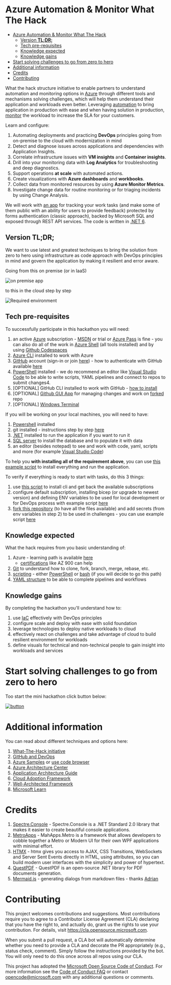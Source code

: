 # Azure Automation & Monitor What The Hack

<!-- TOC -->

* [Azure Automation & Monitor What The Hack](#azure-automation--monitor-what-the-hack)
    * [Version **TL;DR;**](#version-tldr)
    * [Tech pre-requisites](#tech-pre-requisites)
    * [Knowledge expected](#knowledge-expected)
    * [Knowledge gains](#knowledge-gains)
* [Start solving challenges to go from zero to hero](#start-solving-challenges-to-go-from-zero-to-hero)
* [Additional information](#additional-information)
* [Credits](#credits)
* [Contributing](#contributing)

<!-- TOC -->

What the hack structure initiative to enable partners to understand automation and monitoring options
in [Azure](https://portal.azure.com) through
different tools and mechanisms solving challenges, which will help them understand their application and workloads even
better. Leveraging [automation](https://docs.microsoft.com/en-us/azure/automation/) to bring application in production
with ease and when having solution in production,
[monitor](https://docs.microsoft.com/en-us/azure/azure-monitor/overview) the workload to increase the SLA for your
customers.

Learn and configure:

1. Automating deployments and practicing **DevOps** principles going from on-premise to the cloud with modernization in
   mind
2. Detect and diagnose issues across applications and dependencies with Application Insights.
3. Correlate infrastructure issues with **VM insights** and **Container insights**.
4. Drill into your monitoring data with **Log Analytics** for troubleshooting and deep diagnostics.
5. Support operations **at scale** with automated actions.
6. Create visualizations with **Azure dashboards** and **workbooks**.
7. Collect data from monitored resources by using **Azure Monitor Metrics**.
8. Investigate change data for routine monitoring or for triaging incidents by using Change Analysis.

We will work with [an app](src) for tracking your work tasks (and make some of them public with an ability for users to
provide
feedback) protected by forms authentication (classic approach), backed by Microsoft SQL and exposed through REST API
services. The code is written in [.NET 6](https://dot.net).

## Version **TL;DR;**

We want to use latest and greatest techniques to bring the solution from zero to hero using infrastructure as code
approach with DevOps principles in mind and govern the application by making it resilient and error aware.

Going from this on premise (or in IaaS)

![on premise app](https://webeudatastorage.blob.core.windows.net/web/OnPremArchitecture.png)

to this in the cloud step by step

![Required environment](https://webeudatastorage.blob.core.windows.net/web/ama-container-app-basic-info.png)

## Tech pre-requisites

To successfully participate in this hackathon you will need:

1. an active [Azure](https://www.azure.com) subscription - [MSDN](https://my.visualstudio.com) or trial
   or [Azure Pass](https://microsoftazurepass.com) is fine - you can also do all of the work
   in [Azure Shell](https://shell.azure.com) (all tools installed) and by
   using [Github Codespaces](https://docs.github.com/en/codespaces/developing-in-codespaces/creating-a-codespace)
2. [Azure CLI](https://learn.microsoft.com/en-us/cli/azure/) installed to work with Azure
3. [GitHub](https://github.com/) account (sign-in or join [here](https://github.com/join)) - how to authenticate with
   GitHub
   available [here](https://docs.github.com/en/get-started/quickstart/set-up-git#authenticating-with-github-from-git)
4. [PowerShell](https://learn.microsoft.com/en-us/powershell/scripting/install/installing-powershell-on-windows?view=powershell-7.2)
   installed - we do recommend an editor like [Visual Studio Code](https://code.visualstudio.com) to be able to write
   scripts, YAML pipelines and connect to repos to submit changes4.
5. [OPTIONAL] GitHub CLI installed to work with GitHub - [how to install](https://cli.github.com/manual/installation)
6. [OPTIONAL] [Github GUI App](https://desktop.github.com/) for managing changes and work
   on [forked](https://docs.github.com/en/get-started/quickstart/fork-a-repo) repo
7. [OPTIONAL] [Windows Terminal](https://learn.microsoft.com/en-us/windows/terminal/install)

If you will be working on your local machines, you will need to have:

1. [Powershell](https://learn.microsoft.com/en-us/powershell/scripting/install/installing-powershell-on-windows?view=powershell-7.2)
   installed
2. git installed - instructions step by step [here](https://docs.github.com/en/get-started/quickstart/set-up-git)
3. [.NET](https://dot.net) installed to run the application if you want to run it
4. [SQL server](https://www.microsoft.com/en-us/sql-server/sql-server-downloads) to install the database and to populate
   it with data
5. an editor (besides notepad) to see and work with code, yaml, scripts and
   more (for example [Visual Studio Code](https://code.visualstudio.com))

To help you **with installing all of the requirement above**, you can
use [this example script](scripts/PWSH/PreReqs/00-install-tools.ps1) to install everything and run the application.

To verify if everything is ready to start with tasks, do this 3 things:

1. use [this script](scripts/PWSH/PreReqs/00-install.ps1) to install cli and get back the available subscriptions
2. configure default subscription, installing bicep (or upgrade to newest version) and defining ENV variables to be used
   for local development or for DevOps process with example
   script [here](scripts/PWSH/PreReqs/01-az-and-bicep-configuration.ps1)
3. [fork this repository](https://docs.github.com/en/get-started/quickstart/fork-a-repo) (to have all the files
   available) and add secrets (from env variables in step 2) to be used in challenges - you can use example
   script [here](scripts/PWSH/PreReqs/02-set-gh-secrets.ps1)

## Knowledge expected

What the hack requires from you basic understanding of:

1. Azure - learning path is available [here](https://learn.microsoft.com/en-us/training/azure/)
   - [certifications](https://learn.microsoft.com/en-us/certifications/browse/?resource_type=certification&products=azure%2Csql-server%2Cwindows-server&type=fundamentals%2Crole-based%2Cspecialty&expanded=azure%2Cwindows)
   like AZ 900 can help
2. [Git](https://git-scm.com/book/en/v2) to understand how to clone, fork, branch, merge, rebase, etc.
3. [scripting](https://en.wikipedia.org/wiki/Scripting_language#Examples) -
   either [PowerShell](https://en.wikipedia.org/wiki/PowerShell)
   or [bash](https://en.wikipedia.org/wiki/Bash_(Unix_shell)) (if you will decide to go this path)
4. [YAML structure](https://en.wikipedia.org/wiki/YAML) to be able to complete pipelines and workflows

## Knowledge gains

By completing the hackathon you'll understand how to:

1. use [IaC](https://learn.microsoft.com/en-us/devops/deliver/what-is-infrastructure-as-code) effectively with DevOps
   principles
2. configure scale and deploy with ease with solid foundation
3. leverage technologies to deploy native workloads to cloud
4. effectively react on challenges and take advantage of cloud to build resilient environment for workloads
5. define visuals for technical and non-technical people to gain insight into workloads and services

# Start solving challenges to go from zero to hero

Too start the mini hackathon click button below:

[![button](https://webeudatastorage.blob.core.windows.net/files/start-challenges.jpg)](./docs/00-init.md)

# Additional information

You can read about different techniques and options here:

1. [What-The-Hack initiative](https://aka.ms/wth)
2. [GitHub and DevOps](https://resources.github.com/devops/)
3. [Azure Samples](https://github.com/Azure-Samples)
   or [use code browser](https://docs.microsoft.com/en-us/samples/browse/?products=azure)
4. [Azure Architecture Center](https://docs.microsoft.com/en-us/azure/architecture/)
5. [Application Architecture Guide](https://docs.microsoft.com/en-us/azure/architecture/guide/)
6. [Cloud Adoption Framework](https://docs.microsoft.com/en-us/azure/cloud-adoption-framework/)
7. [Well-Architected Framework](https://docs.microsoft.com/en-us/azure/architecture/framework/)
8. [Microsoft Learn](https://docs.microsoft.com/en-us/learn/roles/solutions-architect)

# Credits

1. [Spectre.Console](https://spectreconsole.net/) - Spectre.Console is a .NET Standard 2.0 library that makes it easier
   to create beautiful console applications.
2. [MetroApps](https://mahapps.com/) - MahApps.Metro is a framework that allows developers to cobble together a Metro or
   Modern UI for their own WPF applications with minimal effort.
3. [HTMX](https://htmx.org) - htmx gives you access to AJAX, CSS Transitions, WebSockets and Server Sent Events directly
   in HTML, using attributes, so you can build modern user interfaces with the simplicity and power of hypertext.
4. [QuestPDF](https://github.com/QuestPDF/QuestPDF) - QuestPDF is an open-source .NET library for PDF documents
   generation.
5. [Mermaid.js](https://github.com/mermaid-js/mermaid) - generating dialogs from markdown files -
   thanks [Adrian](https://github.com/snobu)

# Contributing

This project welcomes contributions and suggestions. Most contributions require you to agree to a
Contributor License Agreement (CLA) declaring that you have the right to, and actually do, grant us
the rights to use your contribution. For details, visit https://cla.opensource.microsoft.com.

When you submit a pull request, a CLA bot will automatically determine whether you need to provide
a CLA and decorate the PR appropriately (e.g., status check, comment). Simply follow the instructions
provided by the bot. You will only need to do this once across all repos using our CLA.

This project has adopted the [Microsoft Open Source Code of Conduct](https://opensource.microsoft.com/codeofconduct/).
For more information see the [Code of Conduct FAQ](https://opensource.microsoft.com/codeofconduct/faq/) or
contact [opencode@microsoft.com](mailto:opencode@microsoft.com) with any additional questions or comments.
